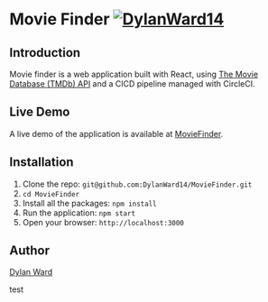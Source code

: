# Movie Finder [![DylanWard14](https://circleci.com/gh/DylanWard14/MovieFinder/tree/master.svg?style=svg)](https://circleci.com/gh/DylanWard14/MovieFinder/tree/master)

## Introduction

Movie finder is a web application built with React, using [The Movie Database (TMDb) API](https://www.themoviedb.org/documentation/api) and a CICD pipeline managed with CircleCI.

## Live Demo

A live demo of the application is available at [MovieFinder](http://dylan-ward.com/MovieFinder).

## Installation

1. Clone the repo: `git@github.com:DylanWard14/MovieFinder.git`
2. `cd MovieFinder`
3. Install all the packages: `npm install`
4. Run the application: `npm start`
5. Open your browser: `http://localhost:3000`

## Author

[Dylan Ward](http://dylan-ward.com)

test
